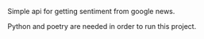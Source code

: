 Simple api for getting sentiment from google news.

Python and poetry are needed in order to run this project.
